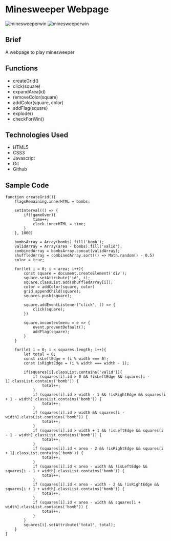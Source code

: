 # Minesweeper Webpage
![minesweeperwin](https://user-images.githubusercontent.com/62526327/88889899-cbdf3700-d20e-11ea-8d1a-645aa5cd1ea2.PNG)
![minesweeperwin](https://user-images.githubusercontent.com/62526327/88890058-0cd74b80-d20f-11ea-80a5-694bd0f2081c.PNG)

## Brief
A webpage to play minesweeper

## Functions
* createGrid()
* click(square)
* expandArea(id)
* removeColor(square)
* addColor(square, color)
* addFlag(square)
* explode()
* checkForWin()

## Technologies Used
* HTML5
* CSS3
* Javascript
* Git
* Github

## Sample Code
```
function createGrid(){
    flagsRemaining.innerHTML = bombs;

    setInterval(() => {
        if(!gameOver){
            time++;
            clock.innerHTML = time;
        }
    }, 1000)

    bombsArray = Array(bombs).fill('bomb');
    validArray = Array(area - bombs).fill('valid');
    combinedArray = bombsArray.concat(validArray);
    shuffledArray = combinedArray.sort(() => Math.random() - 0.5)
    color = true;

    for(let i = 0; i < area; i++){
        const square = document.createElement('div');
        square.setAttribute('id', i);
        square.classList.add(shuffledArray[i]);
        color = addColor(square, color)
        grid.appendChild(square);
        squares.push(square);

        square.addEventListener("click", () => {
            click(square);
        })

        square.oncontextmenu = e => {
            event.preventDefault();
            addFlag(square);
        }
    }

    for(let i = 0; i < squares.length; i++){
        let total = 0;
        const isLeftEdge = (i % width === 0);
        const isRightEdge = (i % width === width - 1);
        
        if(squares[i].classList.contains('valid')){
            if (squares[i].id > 0 && !isLeftEdge && squares[i - 1].classList.contains('bomb')) {
                total++;
            }
            if (squares[i].id > width - 1 && !isRightEdge && squares[i + 1 - width].classList.contains('bomb')) {
                total++;
            }
            if (squares[i].id > width && squares[i - width].classList.contains('bomb')) {
                total++;
            }
            if (squares[i].id > width + 1 && !isLeftEdge && squares[i - 1 - width].classList.contains('bomb')) {
                total++;
            }
            if (squares[i].id < area - 2 && !isRightEdge && squares[i + 1].classList.contains('bomb')) {
                total++;
            }
            if (squares[i].id < area - width && !isLeftEdge && squares[i - 1 + width].classList.contains('bomb')) {
                total++;
            }
            if (squares[i].id < area - width - 2 && !isRightEdge && squares[i + 1 + width].classList.contains('bomb')) {
                total++;
            }
            if (squares[i].id < area - width && squares[i + width].classList.contains('bomb')) {
                total++;
            }
        }
        squares[i].setAttribute('total', total);
    }
}
```
